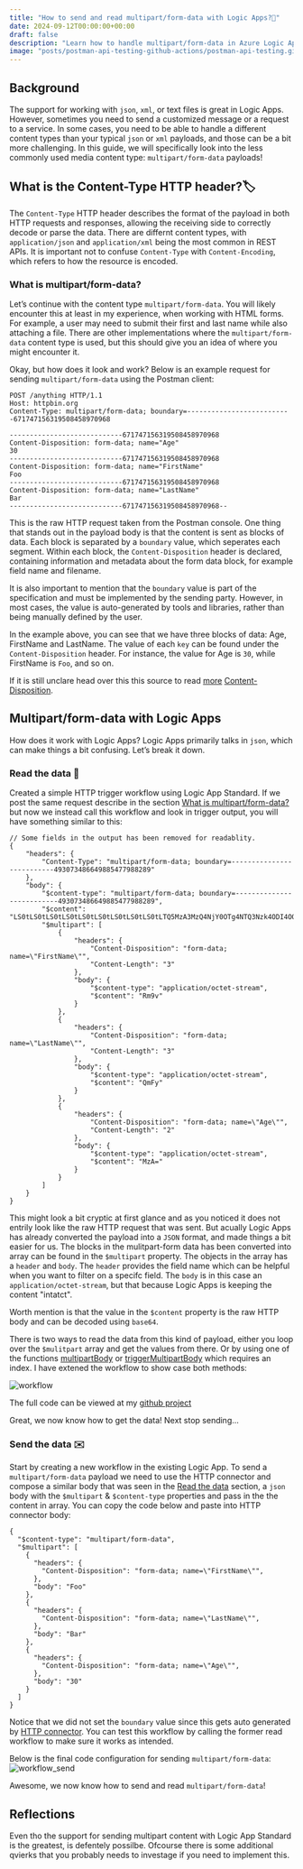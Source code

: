 ```yaml
---
title: "How to send and read multipart/form-data with Logic Apps?📄"
date: 2024-09-12T00:00:00+00:00
draft: false
description: "Learn how to handle multipart/form-data in Azure Logic Apps Standard. Reading and sending multipart data using HTTP connectors, with step-by-step examples."
image: "posts/postman-api-testing-github-actions/postman-api-testing.gif"
---
```


## Background 
The support for working with `json`, `xml`, or text files is great in Logic Apps. However, sometimes you need to send a customized message or a request to a service. In some cases, you need to be able to handle a different content types than your typical `json` or `xml` payloads, and those can be a bit more challenging. In this guide, we will specifically look into the less commonly used media content type: `multipart/form-data` payloads!

## What is the Content-Type HTTP header?🏷️
The `Content-Type` HTTP header describes the format of the payload in both HTTP requests and responses, allowing the receiving side to correctly decode or parse the data. There are differnt content types, with `application/json` and `application/xml` being the most common in REST APIs. It is important not to confuse `Content-Type` with `Content-Encoding`, which refers to how the resource is encoded.

### What is multipart/form-data?
Let’s continue with the content type `multipart/form-data`. You will likely encounter this at least in my experience, when working with HTML forms. For example, a user may need to submit their first and last name while also attaching a file. There are other implementations where the `multipart/form-data` content type is used, but this should give you an idea of where you might encounter it.

Okay, but how does it look and work? Below is an example request for sending `multipart/form-data` using the Postman client:
```
POST /anything HTTP/1.1
Host: httpbin.org
Content-Type: multipart/form-data; boundary=--------------------------671747156319508458970968
 
----------------------------671747156319508458970968
Content-Disposition: form-data; name="Age"
30
----------------------------671747156319508458970968
Content-Disposition: form-data; name="FirstName"
Foo
----------------------------671747156319508458970968
Content-Disposition: form-data; name="LastName"
Bar
----------------------------671747156319508458970968--
```
This is the raw HTTP request taken from the Postman console. One thing that stands out in the payload body is that the content is sent as blocks of data. Each block is separated by a `boundary` value, which seperates each segment. Within each block, the `Content-Disposition` header is declared, containing information and metadata about the form data block, for example field name and filename.

It is also important to mention that the `boundary` value is part of the specification and must be implemented by the sending party. However, in most cases, the value is auto-generated by tools and libraries, rather than being manually defined by the user.

In the example above, you can see that we have three blocks of data: Age, FirstName and LastName. The value of each `key` can be found under the `Content-Disposition` header. For instance, the value for Age is `30`, while FirstName is `Foo`, and so on.

If it is still unclare head over this this source to read [more](https://developer.mozilla.org/en-US/docs/Web/HTTP/Methods/POST) [Content-Disposition](https://developer.mozilla.org/en-US/docs/Web/HTTP/Headers/Content-Disposition).


## Multipart/form-data with Logic Apps
How does it work with Logic Apps? Logic Apps primarily talks in `json`, which can make things a bit confusing. Let’s break it down.

### Read the data 👀
Created a simple HTTP trigger workflow using Logic App Standard. If we post the same request describe in the section [What is multipart/form-data?](#what-is-multipartform-data) but now we instead call this workflow and look in trigger output, you will have something similar to this: 

```
// Some fields in the output has been removed for readablity. 
{
    "headers": {
        "Content-Type": "multipart/form-data; boundary=--------------------------493073486649885477988289"
    },
    "body": {
        "$content-type": "multipart/form-data; boundary=--------------------------493073486649885477988289",
        "$content": "LS0tLS0tLS0tLS0tLS0tLS0tLS0tLS0tLS0tLTQ5MzA3MzQ4NjY0OTg4NTQ3Nzk4ODI4OQpDb250ZW50LURpc3Bvc2l0aW9uOiBmb3JtLWRhdGE7IG5hbWU9IkZpcnN0TmFtZSIKCkZvbwotLS0tLS0tLS0tLS0tLS0tLS0tLS0tLS0tLS0tNDkzMDczNDg2NjQ5ODg1NDc3OTg4Mjg5CkNvbnRlbnQtRGlzcG9zaXRpb246IGZvcm0tZGF0YTsgbmFtZT0iTGFzdE5hbWUiCgpCYXIKLS0tLS0tLS0tLS0tLS0tLS0tLS0tLS0tLS0tLTQ5MzA3MzQ4NjY0OTg4NTQ3Nzk4ODI4OQpDb250ZW50LURpc3Bvc2l0aW9uOiBmb3JtLWRhdGE7IG5hbWU9IkFnZSIKCjMwCi0tLS0tLS0tLS0tLS0tLS0tLS0tLS0tLS0tLS00OTMwNzM0ODY2NDk4ODU0Nzc5ODgyODktLQ==",
        "$multipart": [
            {
                "headers": {
                    "Content-Disposition": "form-data; name=\"FirstName\"",
                    "Content-Length": "3"
                },
                "body": {
                    "$content-type": "application/octet-stream",
                    "$content": "Rm9v"
                }
            },
            {
                "headers": {
                    "Content-Disposition": "form-data; name=\"LastName\"",
                    "Content-Length": "3"
                },
                "body": {
                    "$content-type": "application/octet-stream",
                    "$content": "QmFy"
                }
            },
            {
                "headers": {
                    "Content-Disposition": "form-data; name=\"Age\"",
                    "Content-Length": "2"
                },
                "body": {
                    "$content-type": "application/octet-stream",
                    "$content": "MzA="
                }
            }
        ]
    }
}
```

This might look a bit cryptic at first glance and as you noticed it does not entrily look like the raw HTTP request that was sent. But acually Logic Apps has already converted the payload into a `JSON` format, and made things a bit easier for us. The blocks in the mulitpart-form data has been converted into array can be found in the `$multipart` property. The objects in the array has a `header` and `body`. The `header` provides the field name which can be helpful when you want to filter on a specifc field. The `body` is in this case an `application/octet-stream`, but that because Logic Apps is keeping the content "intatct". 

Worth mention is that the value in the `$content` property is the raw HTTP body and can be decoded using `base64`. 

There is two ways to read the data from this kind of payload, either you loop over the `$mulitpart` array and get the values from there. Or by using one of the functions [multipartBody](https://learn.microsoft.com/en-us/azure/logic-apps/workflow-definition-language-functions-reference#multipartBody)  or [triggerMultipartBody](https://learn.microsoft.com/en-us/azure/logic-apps/workflow-definition-language-functions-reference#triggerMultipartBody) which requires an index. I have extened the workflow to show case both methods:  

![workflow](workflow.png)

The full code can be viewed at my [github project]()

Great, we now know how to get the data! Next stop sending... 

### Send the data ✉️

Start by creating a new workflow in the existing Logic App. To send a `multipart/form-data` payload we need to use the HTTP connector and compose a similar body that was seen in the [Read the data](#read-the-data) section, a `json` body with the `$multipart` & `$content-type` properties and pass in the the content in array. You can copy the code below and paste into HTTP connector body: 

```
{
  "$content-type": "multipart/form-data",
  "$multipart": [
    {
      "headers": {
        "Content-Disposition": "form-data; name=\"FirstName\"",
      },
      "body": "Foo"
    },
    {
      "headers": {
        "Content-Disposition": "form-data; name=\"LastName\"",
      },
      "body": "Bar"
    },
    {
      "headers": {
        "Content-Disposition": "form-data; name=\"Age\"",
      },
      "body": "30"
    }
  ]
}

```
Notice that we did not set the `boundary` value since this gets auto generated by [HTTP connector](https://learn.microsoft.com/en-us/azure/connectors/connectors-native-http?tabs=standard). You can test this workflow by calling the former read workflow to make sure it works as intended. 

Below is the final code configuration for sending `multipart/form-data`: 
![workflow_send](workflow_send.png)

Awesome, we now know how to send and read `multipart/form-data`!

## Reflections

Even tho the support for sending multipart content with Logic App Standard is the greatest, is defentely possilbe. Ofcourse there is some additional qvierks that you probably needs to investage if you need to implement this. 